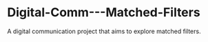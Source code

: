 # Digital-Comm---Matched-Filters
A digital communication project that aims to explore matched filters.
